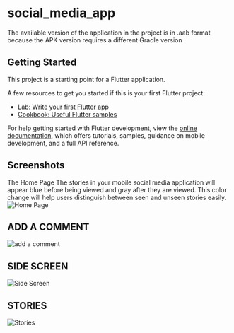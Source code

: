 # social_media_app
The available version of the application in the project is in .aab format because the APK version requires a different Gradle version
## Getting Started

This project is a starting point for a Flutter application.

A few resources to get you started if this is your first Flutter project:

- [Lab: Write your first Flutter app](https://docs.flutter.dev/get-started/codelab)
- [Cookbook: Useful Flutter samples](https://docs.flutter.dev/cookbook)

For help getting started with Flutter development, view the
[online documentation](https://docs.flutter.dev/), which offers tutorials,
samples, guidance on mobile development, and a full API reference.

## Screenshots
The Home Page 
The stories in your mobile social media application will appear blue before being viewed and gray after they are viewed. This color change will help users distinguish between seen and unseen stories easily.
![Home Page](Screenshot_1729422799.png)
## ADD A COMMENT
![add a comment](Screenshot_1729422854.png)
## SIDE SCREEN
![Side Screen](Screenshot_1729422818.png)
## STORIES
![Stories](Screenshot_1729422864.png)
